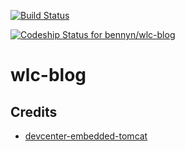 [![Build Status](https://travis-ci.org/bennyn/wlc-blog.svg?branch=master)](https://travis-ci.org/bennyn/wlc-blog)

[![Codeship Status for bennyn/wlc-blog](https://codeship.io/projects/528470c0-1da3-0132-d672-1642395b3d51/status)](https://codeship.io/projects/35441)

# wlc-blog

## Credits
- [devcenter-embedded-tomcat](https://github.com/heroku/devcenter-embedded-tomcat)
